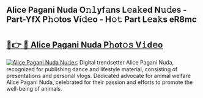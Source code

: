 ## Alice Pagani Nuda O𝚗𝚕yf𝚊ns L𝚎a𝚔ed N𝚞𝚍es - Part-YfX P𝚑𝚘tos Vi𝚍𝚎o - H𝚘𝚝 Part L𝚎a𝚔s eR8mc

# <h2><a href="http://kfc9rk9.oniu.top/?m=Alice+Pagani+Nuda">🔗👉 🔴 Alice Pagani Nuda P𝚑ot𝚘𝚜 V𝚒d𝚎o</a></h2>

[![Alice Pagani Nuda Nu𝚍e𝚜](https://i.imgur.com/0qMVB7G.gif)](http://kfc9rk9.oniu.top/?m=Alice+Pagani+Nuda)
Digital trendsetter Alice Pagani Nuda, recognized for publishing dance and lifestyle material, consisting of presentations and personal vlogs. Dedicated advocate for animal welfare Alice Pagani Nuda, celebrated for their passion and efforts to promote the well-being of animals.  

